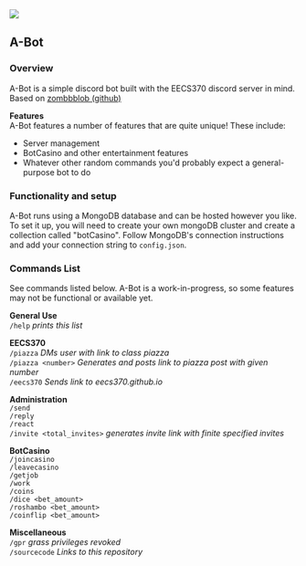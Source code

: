 <img src="https://github.com/rramboer/A-Bot/blob/master/meta/background-crop.png?raw=true">  

## A-Bot   
### Overview   
A-Bot is a simple discord bot built with the EECS370 discord server in mind. Based on [zombbblob (github)](https://github.com/ToafdaLoaf/zombbblob)

__Features__  
A-Bot features a number of features that are quite unique! These include:  
- Server management  
- BotCasino and other entertainment features  
- Whatever other random commands you'd probably expect a general-purpose bot to do  

### Functionality and setup
A-Bot runs using a MongoDB database and can be hosted however you like. To set it up, you will need to create your own mongoDB cluster and create a collection called "botCasino". Follow MongoDB's connection instructions and add your connection string to `config.json`.

### Commands List

See commands listed below. A-Bot is a work-in-progress, so some features may not be functional or available yet.

__General Use__  
`/help` *prints this list*

__EECS370__  
`/piazza` *DMs user with link to class piazza*  
`/piazza <number>` *Generates and posts link to piazza post with given number*  
`/eecs370` *Sends link to eecs370.github.io*

__Administration__  
`/send`  
`/reply`  
`/react`  
`/invite <total_invites>` *generates invite link with finite specified invites*


__BotCasino__  
`/joincasino`  
`/leavecasino`  
`/getjob`  
`/work`  
`/coins`  
`/dice <bet_amount>`  
`/roshambo <bet_amount>`  
`/coinflip <bet_amount>`

__Miscellaneous__  
`/gpr` *grass privileges revoked*  
`/sourcecode` *Links to this repository*
